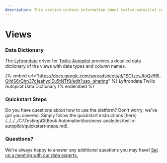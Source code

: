 ```yaml
---
description: This section contain information about twilio-autopilot connector views information
---
```


# Views

### Data Dictionary

The [Lyftrondata](https://www.lyftrondata.com/) driver for [Twilio Autopilot](https://www.lyftrondata.com/integration/business-analytics/twillio//)[ ](https://www.lyftrondata.com/integration/twilio-autopilot/)provides a detailed data dictionary of the views with data types and column names.

{% embed url="https://docs.google.com/spreadsheets/d/1SGfzesJfoQv96l-QlhIS6rQhn37c1eahycIEu5tNTf8/edit?usp=sharing" %}
Lyftrondata Twilio Autopilot Data Dictionary
{% endembed %}

### Quickstart Steps

Do you have questions about how to use the platform? Don't worry; we've got you covered. Simply follow the quickstart instructions [here](../../../C:\Testing\GitBook Automation\business-analytics/twilio-autopilot/quickstart-steps.md).

### Questions? <a href="#questions" id="questions"></a>

We're always happy to answer any additional questions you may have! [Set up a meeting with our data experts.](https://www.lyftrondata.com/book-a-meeting/)


